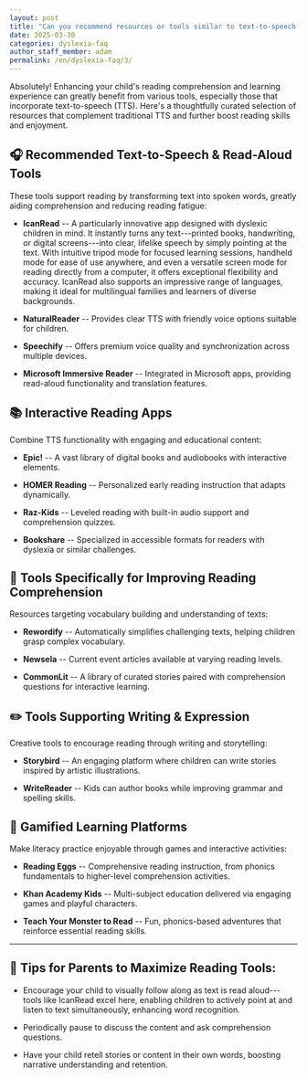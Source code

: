 ```yaml
---
layout: post
title: "Can you recommend resources or tools similar to text-to-speech that could enhance my child’s reading comprehension and learning experience?"
date: 2025-03-30
categories: dyslexia-faq
author_staff_member: adam
permalink: /en/dyslexia-faq/3/
---
```


Absolutely! Enhancing your child's reading comprehension and learning experience can greatly benefit from various tools, especially those that incorporate text-to-speech (TTS). Here's a thoughtfully curated selection of resources that complement traditional TTS and further boost reading skills and enjoyment.

🎧 Recommended Text-to-Speech & Read-Aloud Tools
------------------------------------------------

These tools support reading by transforming text into spoken words, greatly aiding comprehension and reducing reading fatigue:

-   **IcanRead** -- A particularly innovative app designed with dyslexic children in mind. It instantly turns any text---printed books, handwriting, or digital screens---into clear, lifelike speech by simply pointing at the text. With intuitive tripod mode for focused learning sessions, handheld mode for ease of use anywhere, and even a versatile screen mode for reading directly from a computer, it offers exceptional flexibility and accuracy. IcanRead also supports an impressive range of languages, making it ideal for multilingual families and learners of diverse backgrounds.

-   **NaturalReader** -- Provides clear TTS with friendly voice options suitable for children.

-   **Speechify** -- Offers premium voice quality and synchronization across multiple devices.

-   **Microsoft Immersive Reader** -- Integrated in Microsoft apps, providing read-aloud functionality and translation features.

📚 Interactive Reading Apps
---------------------------

Combine TTS functionality with engaging and educational content:

-   **Epic!** -- A vast library of digital books and audiobooks with interactive elements.

-   **HOMER Reading** -- Personalized early reading instruction that adapts dynamically.

-   **Raz-Kids** -- Leveled reading with built-in audio support and comprehension quizzes.

-   **Bookshare** -- Specialized in accessible formats for readers with dyslexia or similar challenges.

🧠 Tools Specifically for Improving Reading Comprehension
---------------------------------------------------------

Resources targeting vocabulary building and understanding of texts:

-   **Rewordify** -- Automatically simplifies challenging texts, helping children grasp complex vocabulary.

-   **Newsela** -- Current event articles available at varying reading levels.

-   **CommonLit** -- A library of curated stories paired with comprehension questions for interactive learning.

✏️ Tools Supporting Writing & Expression
----------------------------------------

Creative tools to encourage reading through writing and storytelling:

-   **Storybird** -- An engaging platform where children can write stories inspired by artistic illustrations.

-   **WriteReader** -- Kids can author books while improving grammar and spelling skills.

🧩 Gamified Learning Platforms
------------------------------

Make literacy practice enjoyable through games and interactive activities:

-   **Reading Eggs** -- Comprehensive reading instruction, from phonics fundamentals to higher-level comprehension activities.

-   **Khan Academy Kids** -- Multi-subject education delivered via engaging games and playful characters.

-   **Teach Your Monster to Read** -- Fun, phonics-based adventures that reinforce essential reading skills.

* * * * *

📌 Tips for Parents to Maximize Reading Tools:
----------------------------------------------

-   Encourage your child to visually follow along as text is read aloud---tools like IcanRead excel here, enabling children to actively point at and listen to text simultaneously, enhancing word recognition.

-   Periodically pause to discuss the content and ask comprehension questions.

-   Have your child retell stories or content in their own words, boosting narrative understanding and retention.
